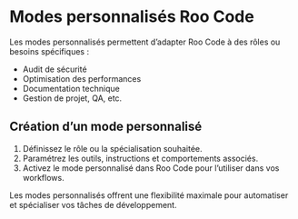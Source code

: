 # Modes personnalisés Roo Code

Les modes personnalisés permettent d’adapter Roo Code à des rôles ou besoins spécifiques :
- Audit de sécurité
- Optimisation des performances
- Documentation technique
- Gestion de projet, QA, etc.

## Création d’un mode personnalisé

1. Définissez le rôle ou la spécialisation souhaitée.
2. Paramétrez les outils, instructions et comportements associés.
3. Activez le mode personnalisé dans Roo Code pour l’utiliser dans vos workflows.

Les modes personnalisés offrent une flexibilité maximale pour automatiser et spécialiser vos tâches de développement.
